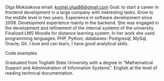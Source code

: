 Olga Moksiakova
email: koshel.olga86@gmail.com 
Goal: to start a career in frontend development in a large company with interesting tasks. Grow to the middle level in two years.
Experience in software development since 2008. Development experience mainly in the backend. She was engaged in the development and refinement of the internal systems of the university.
Finalized LMS Moodle for distance learning system. In her work she used programming languages: PHP, Python; databases: Postgresql, MySql, Oracle; Git.
I love and can learn, I have good analytical skills.

Code examples.


Graduated from Togliatti State University with a degree in "Mathematical Support and Administration of Information Systems".
English at the level of reading technical documentation.
